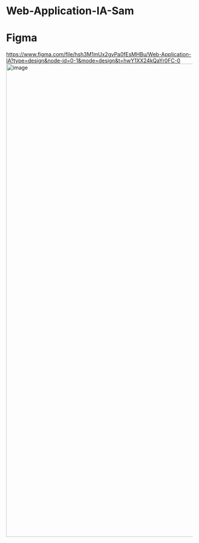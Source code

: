 # Web-Application-IA-Sam

# Figma
https://www.figma.com/file/hsh3M1mUx2gvPa0fEsMHBu/Web-Application-IA?type=design&node-id=0-1&mode=design&t=hwY1XX24kQaYr0FC-0
<img width="1280" alt="image" src="https://github.com/KDT-IaaS-Class-One-Group/Web-Application-IA-Sam/assets/141696122/0ec897fb-44b0-4503-af5a-c1a6c330313f">
